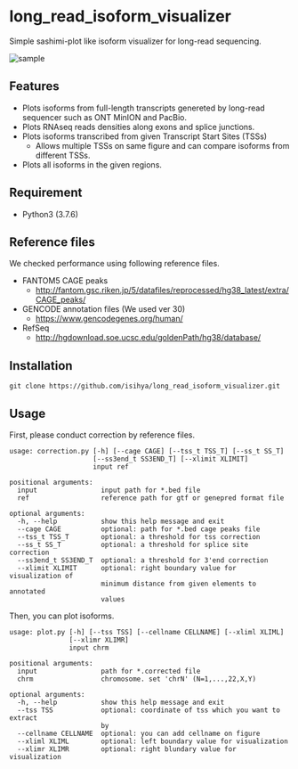 # long_read_isoform_visualizer
Simple sashimi-plot like isoform visualizer for long-read sequencing.

![sample]("./aaset/")

## Features
- Plots isoforms from full-length transcripts genereted by long-read sequencer such as ONT MinION and PacBio.
- Plots RNAseq reads densities along exons and splice junctions.
- Plots isoforms transcribed from given Transcript Start Sites (TSSs)
    - Allows multiple TSSs on same figure and can compare isoforms from different TSSs.
- Plots all isoforms in the given regions.

## Requirement

- Python3 (3.7.6) 

## Reference files
We checked performance using following reference files.

- FANTOM5 CAGE peaks
    - http://fantom.gsc.riken.jp/5/datafiles/reprocessed/hg38_latest/extra/CAGE_peaks/
- GENCODE annotation files (We used ver 30)
    - https://www.gencodegenes.org/human/
- RefSeq
    - http://hgdownload.soe.ucsc.edu/goldenPath/hg38/database/

## Installation

```
git clone https://github.com/isihya/long_read_isoform_visualizer.git
```

## Usage
First, please conduct correction by reference files.

```
usage: correction.py [-h] [--cage CAGE] [--tss_t TSS_T] [--ss_t SS_T]
                     [--ss3end_t SS3END_T] [--xlimit XLIMIT]
                     input ref

positional arguments:
  input                input path for *.bed file
  ref                  reference path for gtf or genepred format file

optional arguments:
  -h, --help           show this help message and exit
  --cage CAGE          optional: path for *.bed cage peaks file
  --tss_t TSS_T        optional: a threshold for tss correction
  --ss_t SS_T          optional: a threshold for splice site correction
  --ss3end_t SS3END_T  optional: a threshold for 3'end correction
  --xlimit XLIMIT      optional: right boundary value for visualization of
                       minimum distance from given elements to annotated
                       values
```

Then, you can plot isoforms.

```
usage: plot.py [-h] [--tss TSS] [--cellname CELLNAME] [--xliml XLIML]
               [--xlimr XLIMR]
               input chrm

positional arguments:
  input                path for *.corrected file
  chrm                 chromosome. set 'chrN' (N=1,...,22,X,Y)

optional arguments:
  -h, --help           show this help message and exit
  --tss TSS            optional: coordinate of tss which you want to extract
                       by
  --cellname CELLNAME  optional: you can add cellname on figure
  --xliml XLIML        optional: left boundary value for visualization
  --xlimr XLIMR        optional: right blundary value for visualization
```
